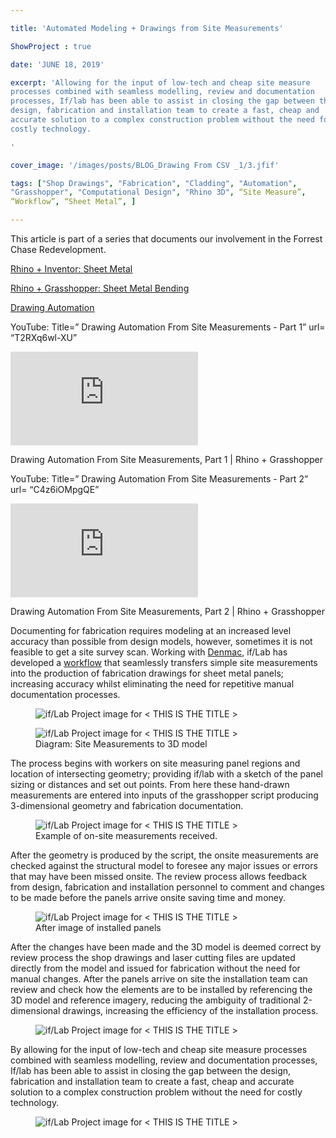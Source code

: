 ```yaml
---

title: 'Automated Modeling + Drawings from Site Measurements'

ShowProject : true

date: 'JUNE 18, 2019'

excerpt: 'Allowing for the input of low-tech and cheap site measure
processes combined with seamless modelling, review and documentation
processes, If/lab has been able to assist in closing the gap between the
design, fabrication and installation team to create a fast, cheap and
accurate solution to a complex construction problem without the need for
costly technology.

'

cover_image: '/images/posts/BLOG_Drawing From CSV _1/3.jfif'

tags: ["Shop Drawings", "Fabrication", "Cladding", "Automation",
"Grasshopper", "Computational Design", "Rhino 3D", “Site Measure”,
“Workflow”, “Sheet Metal”, ]

---
```


This article is part of a series that documents our involvement in the
Forrest Chase Redevelopment.

[<u>Rhino + Inventor: Sheet
Metal</u>](https://www.intensivefieldslab.com/blog-home/sheet-metal)

[<u>Rhino + Grasshopper: Sheet Metal
Bending</u>](https://www.intensivefieldslab.com/blog-home/sheet-metal-bending)

[<u>Drawing
Automation</u>](https://www.intensivefieldslab.com/blog-home/2019/6/4/drawing-automation)

YouTube: Title=” Drawing Automation From Site Measurements - Part 1”
url= “T2RXq6wl-XU”

<div >
	<iframe class="VideoMD"  src="https://www.youtube.com/embed/T2RXq6wl-XU" title="YouTube video player" frameborder="0" allow="accelerometer; autoplay; clipboard-write; encrypted-media; gyroscope; picture-in-picture" allowfullscreen></iframe>
</div>

Drawing Automation From Site Measurements, Part 1 \| Rhino + Grasshopper

YouTube: Title=” Drawing Automation From Site Measurements - Part 2”
url= “C4z6iOMpgQE”

<div >
	<iframe class="VideoMD"  src="https://www.youtube.com/embed/C4z6iOMpgQE" title="YouTube video player" frameborder="0" allow="accelerometer; autoplay; clipboard-write; encrypted-media; gyroscope; picture-in-picture" allowfullscreen></iframe>
</div>

Drawing Automation From Site Measurements, Part 2 \| Rhino + Grasshopper

Documenting for fabrication requires modeling at an increased level
accuracy than possible from design models, however, sometimes it is not
feasible to get a site survey scan. Working with
[Denmac](https://www.denmac.net.au/), if/Lab has developed a
[workflow](https://iflab.squarespace.com/blog-home?tag=Workflow) that
seamlessly transfers simple site measurements into the production of
fabrication drawings for sheet metal panels; increasing accuracy whilst
eliminating the need for repetitive manual documentation processes. 

<figure  class="mx-auto w-full ">
	<img src="./images/posts/Automated_Modeling_Drawings_from_Site_Measurements/< THIS IS THE TITLE >_2.png" class="mx-auto w-full object-cover m-0" alt="if/Lab Project image for < THIS IS THE TITLE >" />
</figure>

<figure  class="mx-auto w-full ">
	<img src="/images/posts/Automated_Modeling_Drawings_from_Site_Measurements/< THIS IS THE TITLE >_3.png" class="mx-auto w-full object-cover m-0" alt="if/Lab Project image for < THIS IS THE TITLE >" />
	<figcaption class="mx-auto text-center">
		Diagram: Site Measurements to 3D model
	</figcaption>
</figure>



The process begins with workers on site measuring panel regions and
location of intersecting geometry; providing if/lab with a sketch of the
panel sizing or distances and set out points. From here these hand-drawn
measurements are entered into inputs of the grasshopper script producing
3-dimensional geometry and fabrication documentation.

<figure  class="mx-auto w-full ">
	<img src="/images/posts/Automated_Modeling_Drawings_from_Site_Measurements/< THIS IS THE TITLE >_1.jpeg" class="mx-auto w-full object-cover m-0" alt="if/Lab Project image for < THIS IS THE TITLE >" />
	<figcaption class="mx-auto text-center">
		Example of on-site measurements received.
	</figcaption>
</figure>



After the geometry is produced by the script, the onsite measurements
are checked against the structural model to foresee any major issues or
errors that may have been missed onsite. The review process allows
feedback from design, fabrication and installation personnel to comment
and changes to be made before the panels arrive onsite saving time and
money.

<figure  class="mx-auto w-full ">
	<img src="/images/posts/Automated_Modeling_Drawings_from_Site_Measurements/< THIS IS THE TITLE >_4.jpeg" class="mx-auto w-full object-cover m-0" alt="if/Lab Project image for < THIS IS THE TITLE >" />
	<figcaption class="mx-auto text-center">
		After image of installed panels
	</figcaption>
</figure>



After the changes have been made and the 3D model is deemed correct by
review process the shop drawings and laser cutting files are updated
directly from the model and issued for fabrication without the need for
manual changes. After the panels arrive on site the installation team
can review and check how the elements are to be installed by referencing
the 3D model and reference imagery, reducing the ambiguity of
traditional 2-dimensional drawings, increasing the efficiency of the
installation process.

<figure  class="mx-auto w-full ">
	<img src="/images/posts/Automated_Modeling_Drawings_from_Site_Measurements/< THIS IS THE TITLE >_5.jpeg" class="mx-auto w-full object-cover m-0" alt="if/Lab Project image for < THIS IS THE TITLE >" />
</figure>

By allowing for the input of low-tech and cheap site measure processes
combined with seamless modelling, review and documentation processes,
If/lab has been able to assist in closing the gap between the design,
fabrication and installation team to create a fast, cheap and accurate
solution to a complex construction problem without the need for costly
technology.

<figure  class="mx-auto w-full ">
	<img src="/images/posts/Automated_Modeling_Drawings_from_Site_Measurements/< THIS IS THE TITLE >_6.jpeg" class="mx-auto w-full object-cover m-0" alt="if/Lab Project image for < THIS IS THE TITLE >" />
</figure>

